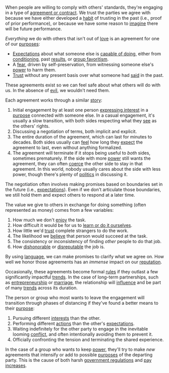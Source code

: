 
When people are willing to comply with others' standards, they're engaging in a type of [agreement or contract](people-contracts.md). We trust the parties we agree with because we have either developed a [habit](habits.md) of trusting in the past (i.e., proof of prior performance), or because we have some reason to [imagine](imagination.md) there will be future performance.

*Everything* we do with others that isn't out of [love](people-love.md) is an agreement for one of our [purposes](purpose.md):

- [Expectations](imagination.md) about what someone else is [capable of doing](mind-creativity-results.md), either from [conditioning](habits.md), past [results](mind-creativity-results.md), or [group favoritism](groups-member.md).
- A [fear](mind-feelings-fear.md), driven by self-preservation, from witnessing someone else's [power](power.md) to harm them.
- [Trust](trust.md) without any present basis over what someone had [said](people-conversation.md) in the past.

These agreements exist so we can feel safe about what others will do with us. In the absence of [evil](morality-evil.md), we wouldn't need them.

Each agreement works through a similar [story](stories.md):

1. Initial engagement by at least one person [expressing interest](people-conversation.md) in a [purpose](purpose.md) connected with someone else. In a casual engagement, it's usually a slow transition, with both sides respecting what they [see](image.md) as the others' rights.
2. Discussing a negotiation of terms, both implicit and explicit.
3. The entire duration of the agreement, which can last for minutes to decades. Both sides usually can [feel](mind-feelings.md) how long they [expect](imagination.md) the agreement to last, even without anything formalized.
4. The agreement will terminate if it stops being useful to *both* sides, sometimes prematurely. If the side with more [power](power.md) still wants the agreement, they can often [coerce](influence.md) the other side to stay in that agreement. In this world, nobody usually cares about the side with less power, though there's plenty of [politics](politics-conservativeliberal.md) in discussing it.

The negotiation often involves making promises based on boundaries set in the future (i.e., [expectations](imagination.md)). Even if we don't articulate those boundaries, we still hold them and expect others to respond at a later time.

The value we give to others in exchange for doing something (often represented as money) comes from a few variables:

1. How much we don't [enjoy](mind-feelings-happiness.md) the task.
2. How difficult it would be for us to [learn or do it ourselves](understanding.md).
3. How little we'd [trust](understanding-certainty.md) complete strangers to do the work.
4. The likelihood we [believe](understanding-certainty.md) that person would succeed at the task.
5. The consistency or inconsistency of finding *other* people to do that job.
6. How [dishonorable](image.md) or [disreputable](morality-taboo.md) the job is.

By using [language](language.md), we can make promises to clarify what we agree on. How well we honor those agreements has an *immense* impact on our [reputation](image.md).

Occasionally, these agreements become formal [rules](rules.md) if they outlast a few significantly impactful [trends](trends.md). In the case of long-term partnerships, such as [entrepreneurship](socialrisk.md) or [marriage](gender.md), the relationship will [influence](influence.md) and be part of many [trends](trends.md) across its duration.

The person or group who most wants to leave the engagement will transition through phases of distancing if they've found a better means to their [purpose](purpose.md):

1. Pursuing different [interests](purpose.md) than the other.
2. Performing different [actions](mind-creativity-results.md) than the other's [expectations](imagination.md).
3. Waiting indefinitely for the other party to engage in the inevitable looming [conflict](people-5_conflicts.md), and often intentionally avoiding them to prevent it.
4. Officially confronting the tension and terminating the shared experience.

In the case of a group who wants to keep [power](power.md), they'll try to make *new* agreements that intensify or add to possible [purposes](purpose.md) of the departing party. This is the cause of both harsh [government regulations](rules.md) and [pay increases](power-types.md).

